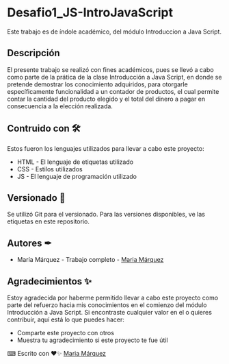 # Desafio1_JS-IntroJavaScript

Este trabajo es de índole académico, del módulo Introduccion a Java Script.

## Descripción 

El presente trabajo se realizó con fines académicos, pues se llevó a cabo como parte de la prática de la clase Introducción a Java Script, en donde se pretende demostrar los conocimiento adquiridos, para otorgarle específicamente funcionalidad a un contador de productos, el cual permite contar la cantidad del producto elegido y el total del dinero a pagar en consecuencia a la elección realizada.

## Contruido con 🛠
Estos fueron los lenguajes utilizados para llevar a cabo este proyecto: 
+ HTML - El lenguaje de etiquetas utilizado
+ CSS - Estilos utilizados
+ JS - El lenguaje de programación utilizado

## Versionado 📌
Se utilizó Git para el versionado. Para las versiones disponibles, ve las etiquetas en este repositorio.

## Autores ✒
+ María Márquez - Trabajo completo - [Maria Márquez](https://github.com/MariFer14)

## Agradecimientos ✨
Estoy agradecida por haberme permitido llevar a cabo este proyecto como parte del refuerzo hacia mis conocimientos en el comienzo del módulo Introducción a Java Script. Si encontraste cualquier valor en el o quieres contribuir, aquí está lo que puedes hacer:

+ Comparte este proyecto con otros
+ Muestra tu agradecimiento si este proyecto te fue útil

⌨ Escrito con ❤✨ [Maria Márquez](https://github.com/MariFer14)
